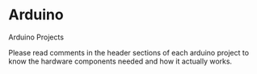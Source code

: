 # Arduino
Arduino Projects

Please read comments in the header sections of each arduino project to know the hardware components needed and how it actually works.
